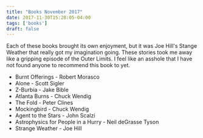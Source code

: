 ```yaml
---
title: "Books November 2017"
date: 2017-11-30T15:28:05-04:00
tags: ['books']
draft: false
---
```


Each of these books brought its own enjoyment, but it was Joe Hill's Stange Weather that really got my imagination going. These stories took me away like a gripping episode of the Outer Limits. I feel like an asshole that I have not found anyone to recommend this book to yet. 

* Burnt Offerings - Robert Morasco
* Alone - Scott Sigler
* Z-Burbia - Jake Bible
* Atlanta Burns - Chuck Wendig
* The Fold - Peter Clines
* Mockingbird - Chuck Wendig
* Agent to the Stars - John Scalzi
* Astrophysics for People in a Hurry - Neil deGrasse Tyson
* Strange Weather - Joe Hill